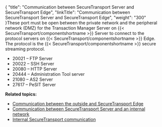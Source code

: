 {
    "title": "Communication between SecureTransport Server and SecureTransport Edge",
    "linkTitle": "Communication between SecureTransport Server and SecureTransport Edge",
    "weight": "300"
}These port must be open between the private network and the peripheral network (DMZ) for the Transaction Manager Server on {{< SecureTransport/componentshortname  >}} Server to connect to the protocol servers on {{< SecureTransport/componentshortname  >}} Edge. The protocol is the {{< SecureTransport/componentshortname  >}} secure streaming protocol.

-   20021 – FTP Server
-   20022 – SSH Server
-   20080 – HTTP Server
-   20444 – Administration Tool server
-   21080 – AS2 Server
-   27617 – PeSIT Server

**Related topics:**

-   <a href="../r_st_communication_between_outside" class="MCXref xref">Communication between the outside and SecureTransport Edge</a>
-   <a href="../r_st_communication_between_server_internal_network" class="MCXref xref">Communication between SecureTransport Server and an internal network</a>
-   <a href="../r_st_internal_communication" class="MCXref xref">Internal SecureTransport communication</a>
